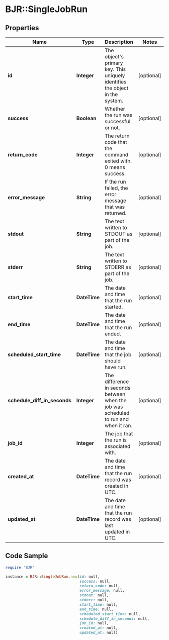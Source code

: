 # BJR::SingleJobRun

## Properties

Name | Type | Description | Notes
------------ | ------------- | ------------- | -------------
**id** | **Integer** | The object&#39;s primary key. This uniquely identifies the object in the system. | [optional] 
**success** | **Boolean** | Whether the run was successful or not. | [optional] 
**return_code** | **Integer** | The return code that the command exited with. 0 means success. | [optional] 
**error_message** | **String** | If the run failed, the error message that was returned. | [optional] 
**stdout** | **String** | The text written to STDOUT as part of the job. | [optional] 
**stderr** | **String** | The text written to STDERR as part of the job. | [optional] 
**start_time** | **DateTime** | The date and time that the run started. | [optional] 
**end_time** | **DateTime** | The date and time that the run ended. | [optional] 
**scheduled_start_time** | **DateTime** | The date and time that the job should have run. | [optional] 
**schedule_diff_in_seconds** | **Integer** | The difference in seconds between when the job was scheduled to run and when it ran. | [optional] 
**job_id** | **Integer** | The job that the run is associated with. | [optional] 
**created_at** | **DateTime** | The date and time that the run record was created in UTC. | [optional] 
**updated_at** | **DateTime** | The date and time that the run record was last updated in UTC. | [optional] 

## Code Sample

```ruby
require 'BJR'

instance = BJR::SingleJobRun.new(id: null,
                                 success: null,
                                 return_code: null,
                                 error_message: null,
                                 stdout: null,
                                 stderr: null,
                                 start_time: null,
                                 end_time: null,
                                 scheduled_start_time: null,
                                 schedule_diff_in_seconds: null,
                                 job_id: null,
                                 created_at: null,
                                 updated_at: null)
```


